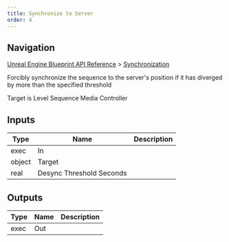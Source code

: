 ```yaml
---
title: Synchronize to Server
order: 4
---
```

## Navigation

[Unreal Engine Blueprint API Reference](https://dev.epicgames.com/documentation/en-us/unreal-engine/BlueprintAPI) > [Synchronization](https://dev.epicgames.com/documentation/en-us/unreal-engine/BlueprintAPI/Synchronization)

Forcibly synchronize the sequence to the server's position if it has diverged by more than the specified threshold

Target is Level Sequence Media Controller

## Inputs

| Type | Name | Description |
| --- | --- | --- |
| exec | In |  |
| object | Target |  |
| real | Desync Threshold Seconds |  |

## Outputs

| Type | Name | Description |
| --- | --- | --- |
| exec | Out |  |
